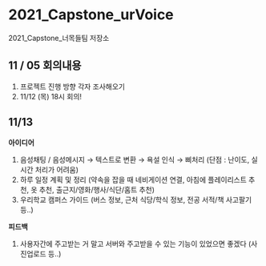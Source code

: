 # 2021_Capstone_urVoice
2021_Capstone_너목들팀 저장소

## 11 / 05 회의내용
  1. 프로젝트 진행 방향 각자 조사해오기
  2. 11/12 (목) 18시 회의!

## 11/13
  **아이디어**
  1. 음성채팅 / 음성메시지 → 텍스트로 변환 → 욕설 인식 → 삐처리 (단점 : 난이도, 실시간 처리가 어려움)
  2. 하루 일정 계획 및 정리 (약속을 잡을 때 네비게이션 연결, 아침에 플레이리스트 추천, 옷 추천, 출근지/영화/행사/식단/홈트 추천) 
  3. 우리학교 캠퍼스 가이드 (버스 정보, 근처 식당/학식 정보, 전공 서적/책 사고팔기 등..)

  **피드백**
  1. 사용자간에 주고받는 거 말고 서버와 주고받을 수 있는 기능이 있었으면 좋겠다 (사진업로드 등..)
